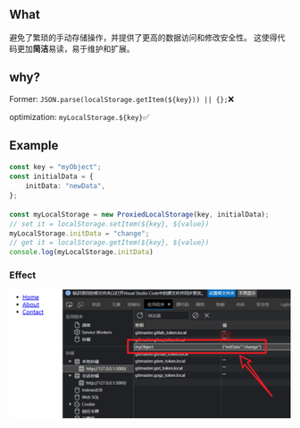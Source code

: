 

## What
避免了繁琐的手动存储操作，并提供了更高的数据访问和修改安全性。
这使得代码更加**简洁**易读，易于维护和扩展。

## why?
Former:
`JSON.parse(localStorage.getItem(${key})) || {};`❌

optimization: 
`myLocalStorage.${key}`✅

## Example
```ts
const key = "myObject";
const initialData = {
    initData: "newData",
};

const myLocalStorage = new ProxiedLocalStorage(key, initialData);
// set it = localStorage.setItem(${key}, ${value})
myLocalStorage.initData = "change";
// get it = localStorage.getItem(${key}, ${value})
console.log(myLocalStorage.initData)
```

### Effect
![effct](./assets/effect.png)